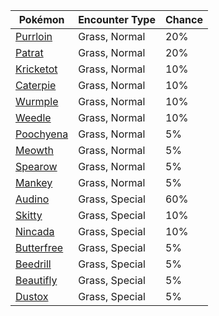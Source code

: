 | Pokémon | Encounter Type | Chance |
| --- | --- | --- |
| [Purrloin](../pokemon/purrloin.md/) | Grass, Normal | 20% |
| [Patrat](../pokemon/patrat.md/) | Grass, Normal | 20% |
| [Kricketot](../pokemon/kricketot.md/) | Grass, Normal | 10% |
| [Caterpie](../pokemon/caterpie.md/) | Grass, Normal | 10% |
| [Wurmple](../pokemon/wurmple.md/) | Grass, Normal | 10% |
| [Weedle](../pokemon/weedle.md/) | Grass, Normal | 10% |
| [Poochyena](../pokemon/poochyena.md/) | Grass, Normal | 5% |
| [Meowth](../pokemon/meowth.md/) | Grass, Normal | 5% |
| [Spearow](../pokemon/spearow.md/) | Grass, Normal | 5% |
| [Mankey](../pokemon/mankey.md/) | Grass, Normal | 5% |
| [Audino](../pokemon/audino.md/) | Grass, Special | 60% |
| [Skitty](../pokemon/skitty.md/) | Grass, Special | 10% |
| [Nincada](../pokemon/nincada.md/) | Grass, Special | 10% |
| [Butterfree](../pokemon/butterfree.md/) | Grass, Special | 5% |
| [Beedrill](../pokemon/beedrill.md/) | Grass, Special | 5% |
| [Beautifly](../pokemon/beautifly.md/) | Grass, Special | 5% |
| [Dustox](../pokemon/dustox.md/) | Grass, Special | 5% |
